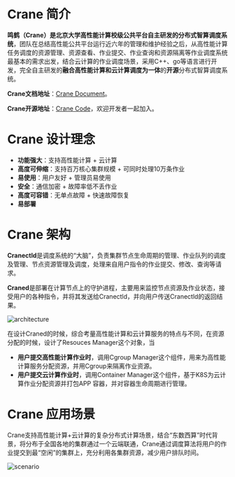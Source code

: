 
# Crane 简介 #
**鸣鹤（Crane）**是北京大学高性能计算校级公共平台自主研发的**分布式智算调度系统**，团队在总结高性能公共平台运行近六年的管理和维护经验之后，从高性能计算任务调度的资源管理、资源查看、作业提交、作业查询和资源隔离等作业调度系统最基本的需求出发，结合云计算的作业调度场景，采用C++、go等语言进行开发，完全自主研发的**融合高性能计算和云计算调度为一体**的**开源**分布式智算调度系统。

**Crane文档地址**：[Crane Document](https://pkuhpc.github.io/Crane-document/)。

**Crane开源地址**：[Crane Code](https://github.com/PKUHPC/Crane)，欢迎开发者一起加入。


# Crane 设计理念 #
- **功能强大**：支持高性能计算 + 云计算
- **高度可伸缩**：支持百万核心集群规模 + 可同时处理10万条作业
- **易使用**：用户友好 + 管理员易使用
- **安全**：通信加密 + 故障率低不丢作业
- **高度可容错**：无单点故障 + 快速故障恢复
- **易部署**


# Crane 架构 #

**Cranectld**是调度系统的“大脑”，负责集群节点生命周期的管理、作业队列的调度及管理、节点资源管理及调度，处理来自用户指令的作业提交、修改、查询等请求。

**Craned**是部署在计算节点上的守护进程，主要用来监控节点资源及作业状态，接受用户的各种指令，并将其发送给Cranectld，并向用户传送Cranectld的返回结果。

![architecture](./docs/images/architecture.png)

在设计Craned的时候，综合考量高性能计算和云计算服务的特点与不同，在资源分配的时候，设计了Resouces Manager这个对象，当
- **用户提交高性能计算作业时**，调用Cgroup Manager这个组件，用来为高性能计算服务分配资源，并用Cgroup来隔离作业资源。
- **用户提交云计算作业时**，调用Container Manager这个组件，基于K8S为云计算作业分配资源并打包APP 容器，并对容器生命周期进行管理。

# Crane 应用场景 #
Crane支持高性能计算+云计算的复杂分布式计算场景，结合“东数西算”时代背景，将分布于全国各地的集群通过一个云端联通，Crane通过调度算法将用户的作业提交到最“空闲”的集群上，充分利用各集群资源，减少用户排队时间。

![scenario](./docs/images/scenario.png)
